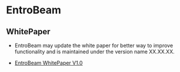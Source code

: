 # EntroBeam
## WhitePaper
* EntroBeam may update the white paper for better way to improve functionality and is maintained under the version name XX.XX.XX.

* [EntroBeam WhitePaper V1.0](https://github.com/entroBeam/document/blob/main/whitepaper/EntroBeam%20whitepaper%20ver1.0.pdf)

